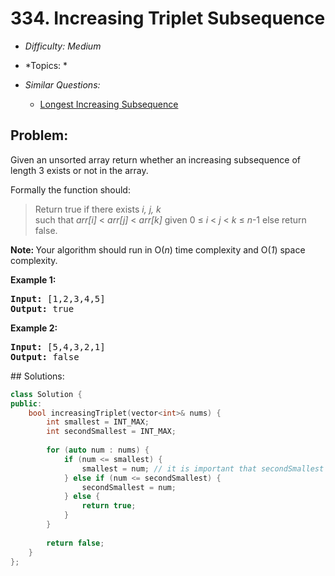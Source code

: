 # 334. Increasing Triplet Subsequence

* *Difficulty: Medium*

* *Topics: *

* *Similar Questions:*

  * [Longest Increasing Subsequence](longest-increasing-subsequence.md)

## Problem:

<p>Given an unsorted array return whether an increasing subsequence of length 3 exists or not in the array.</p>

<p>Formally the function should:</p>

<blockquote>Return true if there exists <i>i, j, k </i><br />
such that <i>arr[i]</i> &lt; <i>arr[j]</i> &lt; <i>arr[k]</i> given 0 &le; <i>i</i> &lt; <i>j</i> &lt; <i>k</i> &le; <i>n</i>-1 else return false.</blockquote>

<p><strong>Note: </strong>Your algorithm should run in O(<i>n</i>) time complexity and O(<i>1</i>) space complexity.</p>

<div>
<p><strong>Example 1:</strong></p>

<pre>
<strong>Input: </strong><span id="example-input-1-1">[1,2,3,4,5]</span>
<strong>Output: </strong><span id="example-output-1">true</span>
</pre>

<div>
<p><strong>Example 2:</strong></p>

<pre>
<strong>Input: </strong><span id="example-input-2-1">[5,4,3,2,1]</span>
<strong>Output: </strong><span id="example-output-2">false</span>
</pre>
</div>
</div>
## Solutions:

```c++
class Solution {
public:
    bool increasingTriplet(vector<int>& nums) {
        int smallest = INT_MAX;
        int secondSmallest = INT_MAX;
        
        for (auto num : nums) {
            if (num <= smallest) {
                smallest = num; // it is important that secondSmallest is not updated!
            } else if (num <= secondSmallest) {
                secondSmallest = num;
            } else {
                return true;
            }
        }
        
        return false;
    }
};
```
